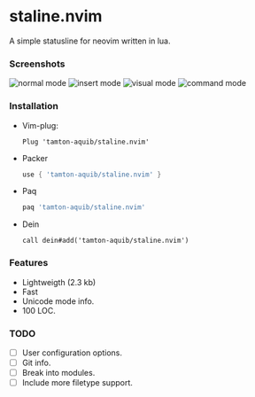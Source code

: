 # staline.nvim
A simple statusline for neovim written in lua.

### Screenshots
![normal mode](https://i.imgur.com/5RZFhWC.png)
![insert mode](https://i.imgur.com/V0FolHn.png)
![visual mode](https://i.imgur.com/3lbiz36.png)
![command mode](https://i.imgur.com/f4lsWRD.png)


### Installation
* Vim-plug:
    ```vim
    Plug 'tamton-aquib/staline.nvim'
    ```
* Packer
    ```lua
    use { 'tamton-aquib/staline.nvim' }
    ```

* Paq
    ```lua
    paq 'tamton-aquib/staline.nvim'
    ```

* Dein
    ```vim
    call dein#add('tamton-aquib/staline.nvim')
    ```

### Features
* Lightweigth (2.3 kb)
* Fast
* Unicode mode info.
* 100 LOC.

### TODO

- [ ] User configuration options.
- [ ] Git info.
- [ ] Break into modules.
- [ ] Include more filetype support.
